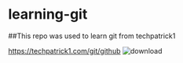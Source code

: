 # learning-git

##This repo was used to learn git from techpatrick1 

https://techpatrick1.com/git/github
![download](https://github.com/techpatrick1/learning-git/assets/134935611/674480e2-5c32-4ff1-9ba8-7a0b0733ad90)
